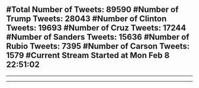 #Total Number of Tweets: 89590 
#Number of Trump Tweets: 28043
#Number of Clinton Tweets: 19693
#Number of Cruz Tweets: 17244
#Number of Sanders Tweets: 15636
#Number of Rubio Tweets: 7395
#Number of Carson Tweets: 1579
#Current Stream Started at Mon Feb  8 22:51:02
---
---
---

